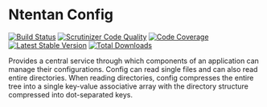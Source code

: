 Ntentan Config
==============

[![Build Status](https://travis-ci.org/ntentan/config.png)](https://travis-ci.org/ntentan/config) 
[![Scrutinizer Code Quality](https://scrutinizer-ci.com/g/ntentan/config/badges/quality-score.png)](https://scrutinizer-ci.com/g/ntentan/config/)
[![Code Coverage](https://scrutinizer-ci.com/g/ntentan/config/badges/coverage.png)](https://scrutinizer-ci.com/g/ntentan/config/)
[![Latest Stable Version](https://poser.pugx.org/ntentan/config/version.svg)](https://packagist.org/packages/ntentan/config)
[![Total Downloads](https://poser.pugx.org/ntentan/config/downloads)](https://packagist.org/packages/ntentan/config)

Provides a central service through which components of an application can manage
their configurations. Config can read single files and can also read entire directories. When reading directories, config compresses the entire tree into
a single key-value associative array with the directory structure compressed into
dot-separated keys.